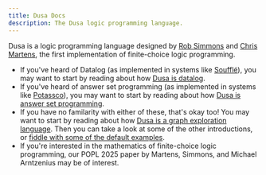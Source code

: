 ```yaml
---
title: Dusa Docs
description: The Dusa logic programming language.
---
```


Dusa is a logic programming language designed by 
[Rob Simmons](https://typesafety.net/rob/) and 
[Chris Martens](https://www.khoury.northeastern.edu/home/cmartens/),
the first implementation of finite-choice logic programming.

- If you've heard of Datalog (as implemented in systems like
  [Soufflé](https://souffle-lang.github.io/program)), you may want to start by
  reading about how [Dusa is datalog](/docs/introductions/datalog/).
- If you've heard of answer set programming (as implemented in systems
  like [Potassco](https://potassco.org/)), you may want to start by reading
  about how [Dusa is answer set programming](/docs/introductions/asp/).
- If you have no familarity with either of these, that's okay too! You may want
  to start by reading about how
  [Dusa is a graph exploration language](/docs/introductions/graph/).
  Then you can take a look at some of the other introductions, or
  [fiddle with some of the default examples](/).
- If you're interested in the mathematics of finite-choice logic programming, our
  POPL 2025 paper by Martens, Simmons, and Michael Arntzenius may be of interest.
